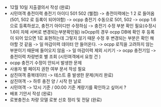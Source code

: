 - 12월 10일 지출결의서 작성 (완료)
- 시민여객 충전이력 충전기 아이디 501 502 (웰컴)
  -> 충전이력에는 1 2 로 들어옴 (501, 502 로 등록이 되어야함)
  -> ocpp 충전기 수동으로 501, 502
	  -> ocpp 1.6으로 등록하셨고, 충전기 아이디만 수정하심
	  -> 충전기 수정 부분 확인 필요(수정시 1.6이 자체 서버로 변경되는부분확인됨)
	  isOcpp의 경우 ocpp DB에 확인 후 등록이 되어 있으면 1로 표현하는데 그렇지 않기 때문
	  수정 후 변경되는 부분은 확인 해야할 것 같음
  -> 일 마감이력 데이터 안 들어온다. 
     -> ocpp 로직을 고려하지 않는 부분이기 때문에 들어오지 않음
     -> 일 마감이력 제외 시키기 
  -> ocpp 충전기임
  -> 충전이력 차량번호 별 조회 (시민여객에서 요청 건 )
- ocpp 충전기 수정이 안되서 발생한 문제
- 사용자 별 페이지 권한 여부 문서 작성 필요
- 삼진여객 중복데이터 -> 테스트 중 발생한 문제(처리 완료)
- 삼진여객 -> 하루 충전 양 / 시작 한 날로
- 시민여객 -> 12시 기준 / 00:00 기준
계량기를 확인하고 싶어서 ? 
- 배포 기안서 작성 (완료)
- 로봇충전소 차량 모델 로봇 신호 정리 및 전달 (완료)

